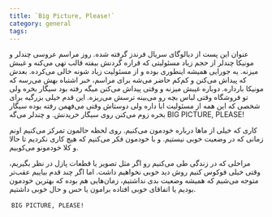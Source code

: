 ```yaml
---
title: `Big Picture, Please!`
category: general
tags:  
---
```



عنوان این پست از دیالوگای سریال فرندز گرفته شده. روز مراسم عروسی چندلر و مونیکا چندلر از حجم زیاد مسئولیتی که قراره گردنش بیفته قالب تهی می‌کنه و غیبش میزنه. یه جورایی همیشه اینطوری بوده و از مسئولیت زیاد شونه خالی می‌کرده. بعدش که پیداش می‌کنن و کم‌کم حاضر می‌شه برای مراسم، خبر اشتباه بهش می‌رسه که مونیکا بارداره. دوباره غیبش میزنه و وقتی پیداش می‌کنن میگه رفته بود سیگار بخره ولی تو فروشگاه وقتی لباس بچه رو می‌بینه ترسش می‌ریزه. این قدم خیلی بزرگیه برای شخصی که این همه از مسئولیت ابا داره ولی دوستاش وقتی می‌فهمن رفته بوده سیگار بخره زوم می‌کنن روی سیگار خریدنش. و چندلر می‌گه BIG PICTURE, PLEASE!

کاری که خیلی از ماها درباره خودمون می‌کنیم. روی لحظه حالمون تمرکز می‌کنیم اونم زمانی که در وضعیت خوبی نیستیم. و با خودمون فکر می‌کنیم که هیچ کاری نکردیم تا حالا و کلا خودمونو می‌کوبیم. 

مراحلی که در زندگی طی می‌کنیم رو اگر مثل تصویر یا قطعات پازل در نظر بگیریم، وقتی خیلی فوکوس کنیم روش دید خوبی نخواهیم داشت. اما اگر چند قدم بیاییم عقب‌‌تر متوجه می‌شیم که همیشه وضعیت بدی نداشتیم، زمان‌هایی هم بوده که بهترین خودمون بودیم یا اتفاقای خوبی افتاده برامون یا حس و حال خوبی داشتیم. 


‍‍‍
    `BIG PICTURE, PLEASE!`
